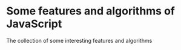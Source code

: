 # Some features and algorithms of JavaScript
The collection of some interesting features and algorithms

